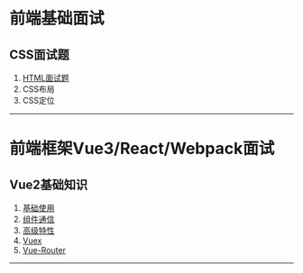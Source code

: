 # 前端基础面试

## CSS面试题

1. [HTML面试题](前端基础面试/CSS面试题/1.HTML面试题.md)
1. CSS布局
1. CSS定位

- - -

# 前端框架Vue3/React/Webpack面试

## Vue2基础知识

1. [基础使用](前端框架面试/Vue2/Vue2基础/1.基础使用.md)
1. [组件通信](./%E5%89%8D%E7%AB%AF%E6%A1%86%E6%9E%B6%E9%9D%A2%E8%AF%95/Vue2/Vue%E5%9F%BA%E7%A1%80/2.%E7%BB%84%E4%BB%B6%E9%80%9A%E4%BF%A1.md)
1. [高级特性](./%E5%89%8D%E7%AB%AF%E6%A1%86%E6%9E%B6%E9%9D%A2%E8%AF%95/Vue2/Vue%E5%9F%BA%E7%A1%80/3.%E9%AB%98%E7%BA%A7%E7%89%B9%E6%80%A7.md)
1. [Vuex](./%E5%89%8D%E7%AB%AF%E6%A1%86%E6%9E%B6%E9%9D%A2%E8%AF%95/Vue2/Vue%E5%9F%BA%E7%A1%80/4.Vuex%E7%9F%A5%E8%AF%86%E7%82%B9.md)
1. [Vue-Router](./%E5%89%8D%E7%AB%AF%E6%A1%86%E6%9E%B6%E9%9D%A2%E8%AF%95/Vue2/Vue%E5%9F%BA%E7%A1%80/5.Vue-Router%E7%9F%A5%E8%AF%86%E7%82%B9.md)

- - -
